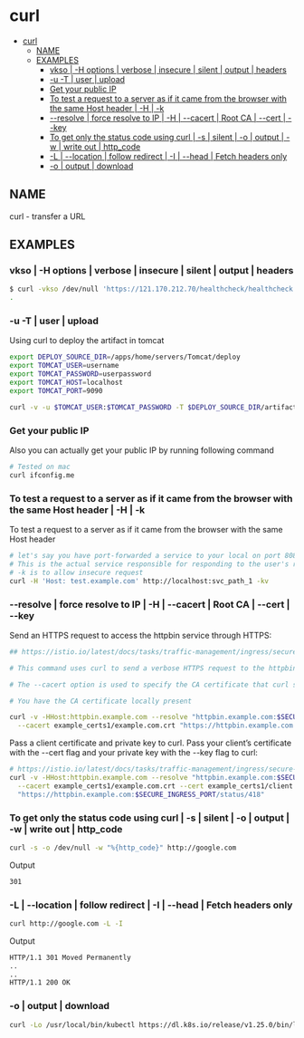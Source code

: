 # curl

- [curl](#curl)
  - [NAME](#name)
  - [EXAMPLES](#examples)
    - [vkso | -H options | verbose | insecure | silent | output | headers](#vkso---h-options--verbose--insecure--silent--output--headers)
    - [-u -T | user | upload](#-u--t--user--upload)
    - [Get your public IP](#get-your-public-ip)
    - [To test a request to a server as if it came from the browser with the same Host header | -H | -k](#to-test-a-request-to-a-server-as-if-it-came-from-the-browser-with-the-same-host-header---h---k)
    - [--resolve | force resolve to IP | -H | --cacert | Root CA | --cert | --key](#--resolve--force-resolve-to-ip---h----cacert--root-ca----cert----key)
    - [To get only the status code using curl | -s | silent | -o | output | -w | write out | http\_code](#to-get-only-the-status-code-using-curl---s--silent---o--output---w--write-out--http_code)
    - [-L | --location | follow redirect | -I | --head | Fetch headers only](#-l----location--follow-redirect---i----head--fetch-headers-only)
    - [-o | output | download](#-o--output--download)

## NAME

curl - transfer a URL

## EXAMPLES

### vkso | -H options | verbose | insecure | silent | output | headers

```bash
$ curl -vkso /dev/null 'https://121.170.212.70/healthcheck/healthcheck.htm' -H'X-test-Debug: 1' -H'Host: test.groceries.org.com'
.
```

### -u -T | user | upload

Using curl to deploy the artifact in tomcat

```bash
export DEPLOY_SOURCE_DIR=/apps/home/servers/Tomcat/deploy
export TOMCAT_USER=username
export TOMCAT_PASSWORD=userpassword
export TOMCAT_HOST=localhost
export TOMCAT_PORT=9090

curl -v -u $TOMCAT_USER:$TOMCAT_PASSWORD -T $DEPLOY_SOURCE_DIR/artifact.war http://$TOMCAT_HOST:$TOMCAT_PORT/manager/text/deploy?path=/offer
```

### Get your public IP

Also you can actually get your public IP by running following command

```bash
# Tested on mac
curl ifconfig.me
```

### To test a request to a server as if it came from the browser with the same Host header | -H | -k

To test a request to a server as if it came from the browser with the same Host header

```bash
# let's say you have port-forwarded a service to your local on port 8080 using kubectl port-forward
# This is the actual service responsible for responding to the user's request from browser when user hits http://test.example.com/svc_path_1
# -k is to allow insecure request
curl -H 'Host: test.example.com' http://localhost:svc_path_1 -kv
```

### --resolve | force resolve to IP | -H | --cacert | Root CA | --cert | --key

Send an HTTPS request to access the httpbin service through HTTPS:

```bash
## https://istio.io/latest/docs/tasks/traffic-management/ingress/secure-ingress/#configure-a-tls-ingress-gateway-for-a-single-host

# This command uses curl to send a verbose HTTPS request to the httpbin service, specifically to the /status/418 endpoint. It manually sets the Host header to httpbin.example.com to mimic requests to this domain. The --resolve option forces curl to resolve httpbin.example.com to the specified $INGRESS_HOST IP address at the $SECURE_INGRESS_PORT, effectively directing the request to the Istio ingress gateway. The --cacert option specifies the root CA certificate (example.com.crt), allowing curl to trust the self-signed certificate used by the ingress gateway. This command is crucial for testing secure HTTPS access to services managed by Istio, ensuring the routing and SSL/TLS configuration works as expected.

# The --cacert option is used to specify the CA certificate that curl should trust, enabling it to verify the self-signed certificate presented by the server during the SSL/TLS handshake.

# You have the CA certificate locally present

curl -v -HHost:httpbin.example.com --resolve "httpbin.example.com:$SECURE_INGRESS_PORT:$INGRESS_HOST" \
  --cacert example_certs1/example.com.crt "https://httpbin.example.com:$SECURE_INGRESS_PORT/status/418"
```

Pass a client certificate and private key to curl. Pass your client’s certificate with the --cert flag and your private key with the --key flag to curl:

```bash
# https://istio.io/latest/docs/tasks/traffic-management/ingress/secure-ingress/
curl -v -HHost:httpbin.example.com --resolve "httpbin.example.com:$SECURE_INGRESS_PORT:$INGRESS_HOST" \
  --cacert example_certs1/example.com.crt --cert example_certs1/client.example.com.crt --key example_certs1/client.example.com.key \
  "https://httpbin.example.com:$SECURE_INGRESS_PORT/status/418"
```

### To get only the status code using curl | -s | silent | -o | output | -w | write out | http_code

```bash
curl -s -o /dev/null -w "%{http_code}" http://google.com
```

Output

```bash
301
```

### -L | --location | follow redirect | -I | --head | Fetch headers only

```bash
curl http://google.com -L -I
```

Output

```bash
HTTP/1.1 301 Moved Permanently
..
..
HTTP/1.1 200 OK
```

### -o | output | download

```bash
curl -Lo /usr/local/bin/kubectl https://dl.k8s.io/release/v1.25.0/bin/linux/amd64/kubectl
```
